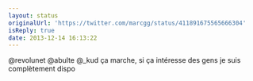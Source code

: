 ```yaml
---
layout: status
originalUrl: 'https://twitter.com/marcgg/status/411891675565666304'
isReply: true
date: 2013-12-14 16:13:22
---
```


@revolunet @abulte @_kud ça marche, si ça intéresse des gens je suis complètement dispo
